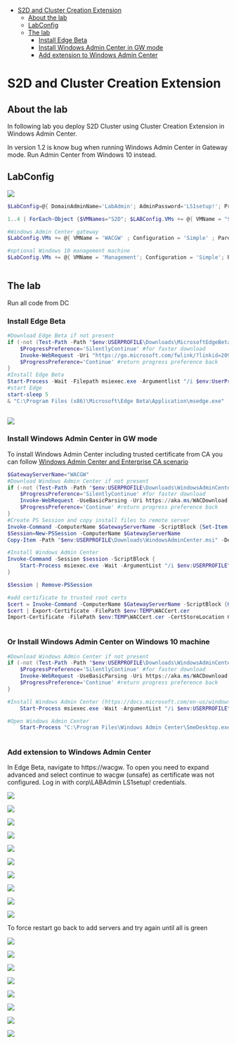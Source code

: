 <!-- TOC -->

- [S2D and Cluster Creation Extension](#s2d-and-cluster-creation-extension)
    - [About the lab](#about-the-lab)
    - [LabConfig](#labconfig)
    - [The lab](#the-lab)
        - [Install Edge Beta](#install-edge-beta)
        - [Install Windows Admin Center in GW mode](#install-windows-admin-center-in-gw-mode)
        - [Add extension to Windows Admin Center](#add-extension-to-windows-admin-center)

<!-- /TOC -->

# S2D and Cluster Creation Extension

## About the lab

In following lab you deploy S2D Cluster using Cluster Creation Extension in Windows Admin Center.

In version 1.2 is know bug when running Windows Admin Center in Gateway mode. Run Admin Center from Windows 10 instead.

## LabConfig

![](/Scenarios/S2D%20and%20Cluster%20Creation%20Extension/Screenshots/VMs.png)

```PowerShell
$LabConfig=@{ DomainAdminName='LabAdmin'; AdminPassword='LS1setup!'; Prefix = 'WSLab-'; SwitchName = 'LabSwitch'; DCEdition='4'; Internet=$true ; AdditionalNetworksConfig=@(); VMs=@()}

1..4 | ForEach-Object {$VMNames="S2D"; $LABConfig.VMs += @{ VMName = "$VMNames$_" ; Configuration = 'S2D' ; ParentVHD = 'Win2019Core_G2.vhdx'; SSDNumber = 0; SSDSize=800GB ; HDDNumber = 12; HDDSize= 4TB ; MemoryStartupBytes= 2GB ; NestedVirt=$true }} 

#Windows Admin Center gateway
$LabConfig.VMs += @{ VMName = 'WACGW' ; Configuration = 'Simple' ; ParentVHD = 'Win2019Core_G2.vhdx'  ; MemoryStartupBytes= 1GB ; MemoryMinimumBytes=1GB }

#optional Windows 10 management machine
$LabConfig.VMs += @{ VMName = 'Management'; Configuration = 'Simple'; ParentVHD = 'Win1019H1_G2.vhdx'   ; MemoryStartupBytes = 2GB; MemoryMinimumBytes = 1GB; AddToolsVHD = $True ; DisableWCF=$True ; MGMTNICs=1}
 
```

## The lab

Run all code from DC

### Install Edge Beta

```PowerShell
#Download Edge Beta if not present
if (-not (Test-Path -Path "$env:USERPROFILE\Downloads\MicrosoftEdgeBetaEnterpriseX64.msi")){
    $ProgressPreference='SilentlyContinue' #for faster download
    Invoke-WebRequest -Uri "https://go.microsoft.com/fwlink/?linkid=2093376" -UseBasicParsing -OutFile "$env:USERPROFILE\Downloads\MicrosoftEdgeBetaEnterpriseX64.msi"
    $ProgressPreference='Continue' #return progress preference back
}
#Install Edge Beta
Start-Process -Wait -Filepath msiexec.exe -Argumentlist "/i $env:UserProfile\Downloads\MicrosoftEdgeBetaEnterpriseX64.msi /q"
#start Edge
start-sleep 5
& "C:\Program Files (x86)\Microsoft\Edge Beta\Application\msedge.exe"
 
```

![](/Scenarios/S2D%20and%20Cluster%20Creation%20Extension/Screenshots/EdgeBeta.png)


### Install Windows Admin Center in GW mode

To install Windows Admin Center including trusted certificate from CA you can follow [Windows Admin Center and Enterprise CA scenario](/Scenarios/Windows%20Admin%20Center%20and%20Enterprise%20CA)

```PowerShell
$GatewayServerName="WACGW"
#Download Windows Admin Center if not present
if (-not (Test-Path -Path "$env:USERPROFILE\Downloads\WindowsAdminCenter.msi")){
    $ProgressPreference='SilentlyContinue' #for faster download
    Invoke-WebRequest -UseBasicParsing -Uri https://aka.ms/WACDownload -OutFile "$env:USERPROFILE\Downloads\WindowsAdminCenter.msi"
    $ProgressPreference='Continue' #return progress preference back
}
#Create PS Session and copy install files to remote server
Invoke-Command -ComputerName $GatewayServerName -ScriptBlock {Set-Item -Path WSMan:\localhost\MaxEnvelopeSizekb -Value 4096}
$Session=New-PSSession -ComputerName $GatewayServerName
Copy-Item -Path "$env:USERPROFILE\Downloads\WindowsAdminCenter.msi" -Destination "$env:USERPROFILE\Downloads\WindowsAdminCenter.msi" -ToSession $Session

#Install Windows Admin Center
Invoke-Command -Session $session -ScriptBlock {
    Start-Process msiexec.exe -Wait -ArgumentList "/i $env:USERPROFILE\Downloads\WindowsAdminCenter.msi /qn /L*v log.txt REGISTRY_REDIRECT_PORT_80=1 SME_PORT=443 SSL_CERTIFICATE_OPTION=generate"
}

$Session | Remove-PSSession

#add certificate to trusted root certs
$cert = Invoke-Command -ComputerName $GatewayServerName -ScriptBlock {Get-ChildItem Cert:\LocalMachine\My\ |where subject -eq "CN=Windows Admin Center"}
$cert | Export-Certificate -FilePath $env:TEMP\WACCert.cer
Import-Certificate -FilePath $env:TEMP\WACCert.cer -CertStoreLocation Cert:\LocalMachine\Root\
 
```

### Or Install Windows Admin Center on Windows 10 machine

```PowerShell
#Download Windows Admin Center if not present
if (-not (Test-Path -Path "$env:USERPROFILE\Downloads\WindowsAdminCenter.msi")){
    $ProgressPreference='SilentlyContinue' #for faster download
    Invoke-WebRequest -UseBasicParsing -Uri https://aka.ms/WACDownload -OutFile "$env:USERPROFILE\Downloads\WindowsAdminCenter.msi"
    $ProgressPreference='Continue' #return progress preference back
}

#Install Windows Admin Center (https://docs.microsoft.com/en-us/windows-server/manage/windows-admin-center/deploy/install)
    Start-Process msiexec.exe -Wait -ArgumentList "/i $env:USERPROFILE\Downloads\WindowsAdminCenter.msi /qn /L*v log.txt SME_PORT=6516 SSL_CERTIFICATE_OPTION=generate"

#Open Windows Admin Center
    Start-Process "C:\Program Files\Windows Admin Center\SmeDesktop.exe"
 
```

### Add extension to Windows Admin Center

In Edge Beta, navigate to https://wacgw. To open you need to expand advanced and select continue to wacgw (unsafe) as certificate was not configured. Log in with corp\LABAdmin LS1setup! credentials.

![](/Scenarios/S2D%20and%20Cluster%20Creation%20Extension/Screenshots/WAC01.png)

![](/Scenarios/S2D%20and%20Cluster%20Creation%20Extension/Screenshots/WAC02.png)

![](/Scenarios/S2D%20and%20Cluster%20Creation%20Extension/Screenshots/WAC03.png)

![](/Scenarios/S2D%20and%20Cluster%20Creation%20Extension/Screenshots/WAC04.png)

![](/Scenarios/S2D%20and%20Cluster%20Creation%20Extension/Screenshots/WAC05.png)

![](/Scenarios/S2D%20and%20Cluster%20Creation%20Extension/Screenshots/WAC06.png)

![](/Scenarios/S2D%20and%20Cluster%20Creation%20Extension/Screenshots/WAC07.png)

![](/Scenarios/S2D%20and%20Cluster%20Creation%20Extension/Screenshots/WAC08.png)

![](/Scenarios/S2D%20and%20Cluster%20Creation%20Extension/Screenshots/WAC09.png)

![](/Scenarios/S2D%20and%20Cluster%20Creation%20Extension/Screenshots/WAC10.png)

To force restart go back to add servers and try again until all is green

![](/Scenarios/S2D%20and%20Cluster%20Creation%20Extension/Screenshots/WAC11.png)

![](/Scenarios/S2D%20and%20Cluster%20Creation%20Extension/Screenshots/WAC12.png)

![](/Scenarios/S2D%20and%20Cluster%20Creation%20Extension/Screenshots/WAC13.png)

![](/Scenarios/S2D%20and%20Cluster%20Creation%20Extension/Screenshots/WAC14.png)

![](/Scenarios/S2D%20and%20Cluster%20Creation%20Extension/Screenshots/WAC15.png)

![](/Scenarios/S2D%20and%20Cluster%20Creation%20Extension/Screenshots/WAC16.png)

![](/Scenarios/S2D%20and%20Cluster%20Creation%20Extension/Screenshots/WAC17.png)

![](/Scenarios/S2D%20and%20Cluster%20Creation%20Extension/Screenshots/WAC18.png)



